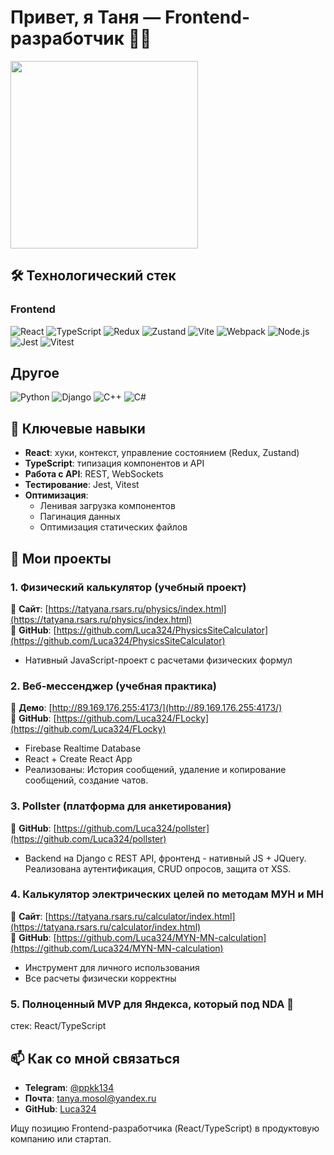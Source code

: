 # Привет, я Таня — Frontend-разработчик 👩‍💻  

<image src="https://github.com/user-attachments/assets/c49b94bb-d6fd-4c23-a0d7-c703d20a1b22" width="300px">

## 🛠 Технологический стек  

### **Frontend**  
![React](https://img.shields.io/badge/React-61DAFB?logo=react&logoColor=black)
![TypeScript](https://img.shields.io/badge/TypeScript-3178C6?logo=typescript&logoColor=white)
![Redux](https://img.shields.io/badge/Redux-764ABC?logo=redux&logoColor=white)
![Zustand](https://img.shields.io/badge/Zustand-000000?logo=react&logoColor=white)
![Vite](https://img.shields.io/badge/Vite-646CFF?logo=vite&logoColor=white)
![Webpack](https://img.shields.io/badge/Webpack-8DD6F9?logo=webpack&logoColor=black)
![Node.js](https://img.shields.io/badge/Node.js-339933?logo=node.js&logoColor=white)
![Jest](https://img.shields.io/badge/Jest-C21325?logo=jest&logoColor=white)
![Vitest](https://img.shields.io/badge/Vitest-6E9F18?logo=vitest&logoColor=white)

## Другое
![Python](https://img.shields.io/badge/Python-3776AB?logo=python&logoColor=white)
![Django](https://img.shields.io/badge/Django-092E20?logo=django&logoColor=white)
![C++](https://img.shields.io/badge/C++-00599C?logo=c%2B%2B&logoColor=white)
![C#](https://img.shields.io/badge/C%23-239120?logo=c-sharp&logoColor=white)

## 🎯 Ключевые навыки  
- **React**: хуки, контекст, управление состоянием (Redux, Zustand)  
- **TypeScript**: типизация компонентов и API  
- **Работа с API**: REST, WebSockets  
- **Тестирование**: Jest, Vitest
- **Оптимизация**:  
  - Ленивая загрузка компонентов  
  - Пагинация данных  
  - Оптимизация статических файлов  

## 🌟 Мои проекты  

### 1. Физический калькулятор (учебный проект)  
🔗 **Сайт**: [https://tatyana.rsars.ru/physics/index.html](https://tatyana.rsars.ru/physics/index.html)  
📂 **GitHub**: [https://github.com/Luca324/PhysicsSiteCalculator](https://github.com/Luca324/PhysicsSiteCalculator)  
- Нативный JavaScript-проект с расчетами физических формул 

### 2. Веб-мессенджер (учебная практика)  
🔗 **Демо**: [http://89.169.176.255:4173/](http://89.169.176.255:4173/)  
📂 **GitHub**: [https://github.com/Luca324/FLocky](https://github.com/Luca324/FLocky)  
- Firebase Realtime Database
- React + Create React App
- Реализованы: История сообщений, удаление и копирование сообщений, создание чатов.

### 3. Pollster (платформа для анкетирования)  
📂 **GitHub**: [https://github.com/Luca324/pollster](https://github.com/Luca324/pollster)   
- Backend на Django с REST API, фронтенд - нативный JS + JQuery. Реализована аутентификация, CRUD опросов, защита от XSS.

### 4. Калькулятор электрических целей по методам МУН и МН
🔗 **Сайт**: [https://tatyana.rsars.ru/calculator/index.html](https://tatyana.rsars.ru/calculator/index.html)  
📂 **GitHub**: [https://github.com/Luca324/MYN-MN-calculation](https://github.com/Luca324/MYN-MN-calculation)  
- Инструмент для личного использования  
- Все расчеты физически корректны

### 5. Полноценный MVP для Яндекса, который под NDA 🤫
стек: React/TypeScript

## 📫 Как со мной связаться  
- **Telegram**: [@ppkk134](https://t.me/ppkk134)
- **Почта**: [tanya.mosol@yandex.ru](mailto:tanya.mosol@yandex.ru)
- **GitHub**: [Luca324](https://github.com/Luca324)  

Ищу позицию Frontend-разработчика (React/TypeScript) в продуктовую компанию или стартап.
